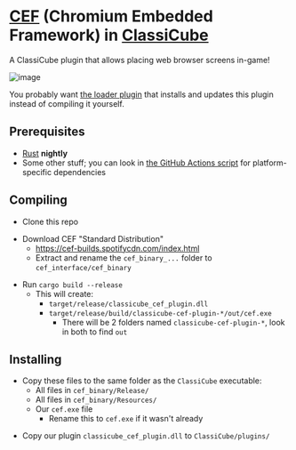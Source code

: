 # [CEF](https://bitbucket.org/chromiumembedded/cef) (Chromium Embedded Framework) in [ClassiCube](https://www.classicube.net/)

A ClassiCube plugin that allows placing web browser screens in-game!

![image](https://i.imgur.com/MyvxVCZ.png)

You probably want [the loader plugin](https://github.com/SpiralP/classicube-cef-loader-plugin/blob/master/README.md#installing) that installs and updates this plugin instead of compiling it yourself.

## Prerequisites

- [Rust](https://www.rust-lang.org/) **nightly**
- Some other stuff; you can look in [the GitHub Actions script](.github/workflows/rust.yml) for platform-specific dependencies

## Compiling

- Clone this repo

* Download CEF "Standard Distribution"
  - https://cef-builds.spotifycdn.com/index.html
  - Extract and rename the `cef_binary_...` folder to `cef_interface/cef_binary`

- Run `cargo build --release`
  - This will create:
    - `target/release/classicube_cef_plugin.dll`
    - `target/release/build/classicube-cef-plugin-*/out/cef.exe`
      - There will be 2 folders named `classicube-cef-plugin-*`, look in both to find `out`

## Installing

- Copy these files to the same folder as the `ClassiCube` executable:
  - All files in `cef_binary/Release/`
  - All files in `cef_binary/Resources/`
  - Our `cef.exe` file
    - Rename this to `cef.exe` if it wasn't already

* Copy our plugin `classicube_cef_plugin.dll` to `ClassiCube/plugins/`
